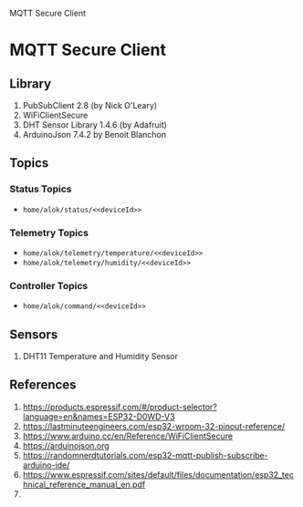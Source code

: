 MQTT Secure Client

# MQTT Secure Client
## Library
1. PubSubClient 2.8 (by Nick O'Leary)
2. WiFiClientSecure 
3. DHT Sensor Library 1.4.6 (by Adafruit)
4. ArduinoJson 7.4.2 by Benoit Blanchon
## Topics
### Status Topics
- `home/alok/status/<<deviceId>>`
### Telemetry Topics
- `home/alok/telemetry/temperature/<<deviceId>>`
- `home/alok/telemetry/humidity/<<deviceId>>`
### Controller Topics
- `home/alok/command/<<deviceId>>`
## Sensors
1. DHT11 Temperature and Humidity Sensor
## References
1. https://products.espressif.com/#/product-selector?language=en&names=ESP32-D0WD-V3
2. https://lastminuteengineers.com/esp32-wroom-32-pinout-reference/
2. https://www.arduino.cc/en/Reference/WiFiClientSecure
3. https://arduinojson.org
4. https://randomnerdtutorials.com/esp32-mqtt-publish-subscribe-arduino-ide/
5. https://www.espressif.com/sites/default/files/documentation/esp32_technical_reference_manual_en.pdf
6. 
